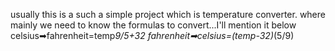 usually this is a such a simple project which is temperature converter.
where mainly we need to know the formulas to convert...I'll mention it below
celsius➡fahrenheit=temp*9/5+32
fahrenheit➡celsius=(temp-32)*(5/9)

